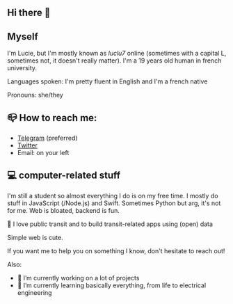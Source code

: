 ## Hi there 👋

## Myself

I'm Lucie, but I'm mostly known as _luclu7_ online (sometimes with a capital L, sometimes not, it doesn't really matter). I'm a 19 years old human in french university.

Languages spoken: I'm pretty fluent in English and I'm a french native

Pronouns: she/they

## 📪 How to reach me:

- [Telegram](https://t.me/luclu7) (preferred)
- [Twitter](https://twitter.com/luclu7_)
- Email: on your left

## 💻 computer-related stuff

I'm still a student so almost everything I do is on my free time. I mostly do stuff in JavaScript (/Node.js) and Swift. Sometimes Python but arg, it's not for me. Web is bloated, backend is fun.

🚊 I love public transit and to build transit-related apps using (open) data

Simple web is cute.

If you want me to help you on something I know, don't hesitate to reach out!

Also:
- 🔭 I’m currently working on a lot of projects
- 🌱 I’m currently learning basically everything, from life to electrical engineering
